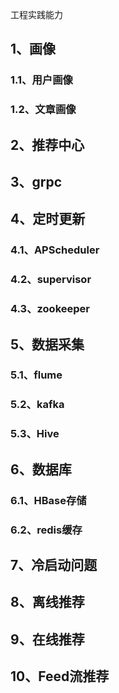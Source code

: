 工程实践能力
## 1、画像
### 1.1、用户画像
### 1.2、文章画像




## 2、推荐中心

## 3、grpc


## 4、定时更新
### 4.1、APScheduler
### 4.2、supervisor
### 4.3、zookeeper


## 5、数据采集
### 5.1、flume
### 5.2、kafka
### 5.3、Hive

## 6、数据库
### 6.1、HBase存储
### 6.2、redis缓存


## 7、冷启动问题

## 8、离线推荐

## 9、在线推荐

## 10、Feed流推荐
###
